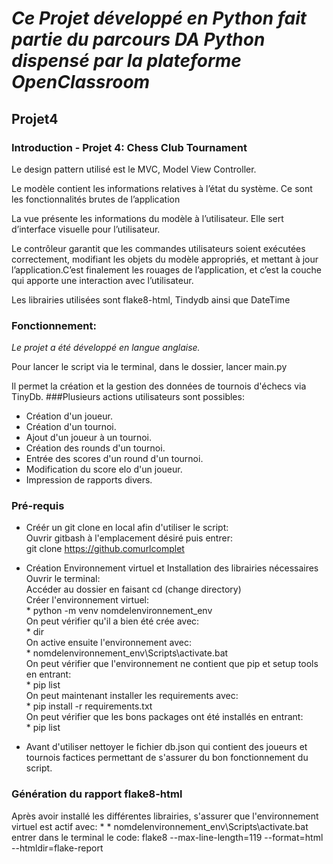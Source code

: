 # *Ce Projet développé en Python fait partie du parcours DA Python dispensé par la plateforme OpenClassroom*
## Projet4 

### Introduction - Projet 4: Chess Club Tournament
Le design pattern utilisé est le MVC, Model View Controller.

Le modèle contient les informations relatives à l’état du système. Ce sont les fonctionnalités brutes de l’application

La vue présente les informations du modèle à l’utilisateur. Elle sert d’interface visuelle pour l’utilisateur.

Le contrôleur garantit que les commandes utilisateurs soient exécutées correctement, modifiant les objets du modèle appropriés, et mettant à jour l’application.C’est finalement les rouages de l’application, et c’est la couche qui apporte une interaction avec l’utilisateur. 

Les librairies utilisées sont flake8-html, Tindydb ainsi que DateTime

### Fonctionnement:
*Le projet a été développé en langue anglaise.*

Pour lancer le script via le terminal, dans le dossier, lancer main.py

Il permet la création et la gestion des données de tournois d'échecs via TinyDb.
###Plusieurs actions utilisateurs sont possibles:
* Création d'un joueur.
* Création d'un tournoi.
* Ajout d'un joueur à un tournoi.
* Création des rounds d'un tournoi.
* Entrée des scores d'un round d'un tournoi.
* Modification du score elo d'un joueur.
* Impression de rapports divers.



### Pré-requis
* Créér un git clone en local afin d'utiliser le script:  
Ouvrir gitbash à l'emplacement désiré puis entrer:  
	git clone https://github.comurlcomplet
* Création Environnement virtuel et Installation des librairies nécessaires  
 Ouvrir le terminal:  
	Accéder au dossier en faisant cd  (change directory)  
	Créer l'environnement virtuel:  
		* python -m venv nomdelenvironnement_env  
	On peut vérifier qu'il a bien été crée avec:  
		* dir  
	On active ensuite l'environnement avec:  
		* nomdelenvironnement_env\Scripts\activate.bat  
	On peut vérifier que l'environnement ne contient que pip et setup tools en entrant:  
		* pip list  
	On peut maintenant installer les requirements avec:  
		* pip install -r requirements.txt  
	On peut vérifier que les bons packages ont été installés en entrant:  
		* pip list  

* Avant d'utiliser nettoyer le fichier db.json qui contient des joueurs et tournois factices permettant de s'assurer du bon fonctionnement du script.

### Génération du rapport flake8-html
Après avoir installé les différentes librairies, s'assurer que l'environnement virtuel est actif avec:
	* * nomdelenvironnement_env\Scripts\activate.bat  
entrer dans le terminal le code:
flake8 --max-line-length=119 --format=html --htmldir=flake-report








